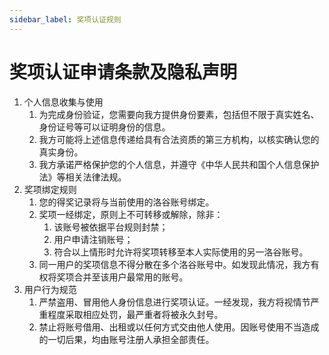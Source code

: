 ```yaml
---
sidebar_label: 奖项认证规则
---
```


# 奖项认证申请条款及隐私声明

1. 个人信息收集与使用
    1. 为完成身份验证，您需要向我方提供身份要素，包括但不限于真实姓名、身份证号等可以证明身份的信息。
    2. 我方可能将上述信息传递给具有合法资质的第三方机构，以核实确认您的真实身份。
    3. 我方承诺严格保护您的个人信息，并遵守《中华人民共和国个人信息保护法》等相关法律法规。
2. 奖项绑定规则  
    1. 您的得奖记录将与当前使用的洛谷账号绑定。
    2. 奖项一经绑定，原则上不可转移或解除，除非：
        1. 该账号被依据平台规则封禁；
        2. 用户申请注销账号；
        3. 符合以上情形时允许将奖项转移至本人实际使用的另一洛谷账号。
    3. 同一用户的奖项信息不得分散在多个洛谷账号中。如发现此情况，我方有权将奖项合并至该用户最常用的账号。
3. 用户行为规范  
   1. 严禁盗用、冒用他人身份信息进行奖项认证。一经发现，我方将视情节严重程度采取相应处罚，最严重者将被永久封号。
   2. 禁止将账号借用、出租或以任何方式交由他人使用。因账号使用不当造成的一切后果，均由账号注册人承担全部责任。
